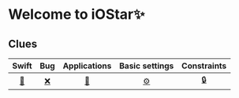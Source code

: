 Welcome to iOStar✨
===


## Clues  

| Swift | Bug | Applications | Basic settings | Constraints |
|:----------------:|:----------------:|:----------------:|:----------------:|:----------------:|
| [💎](https://github.com/iii17-grace/ios_Swift/blob/master/Swift.md)     | [❌](https://github.com/iii17-grace/ios_Swift/blob/master/Bug.md)    | [🎨](https://github.com/iii17-grace/ios_Swift/blob/master/Applications.md)               | [⚙️](https://github.com/iii17-grace/iOS_Swift/blob/master/Basic%20settings.md)                   | [🔒](https://github.com/iii17-grace/iOS_Swift/blob/master/Constraints.md)            |

